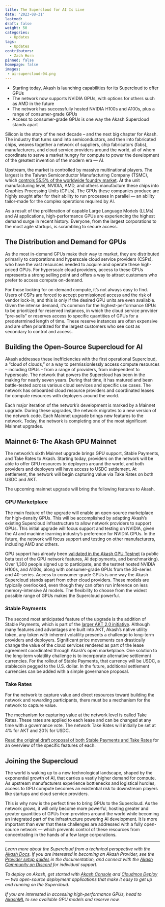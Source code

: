 ```yaml
---
title: The Supercloud for AI Is Live
date: '2023-08-31'
lastmod:
draft: false
weight: 50
categories:
  - Updates
tags:
  - Updates
contributors:
  - Zach Horn
pinned: false
homepage: false
images:
 - ai-supercloud-04.png
---
```

- Starting today, Akash is launching capabilities for its Supercloud to offer GPUs
- The network now supports NVIDIA GPUs, with options for others such as AMD in the future
- The network has successfully hosted NVIDIA H100s and A100s, plus a range of consumer-grade GPUs
- Access to consumer-grade GPUs is one way the Akash Supercloud stands apart


Silicon is the story of the next decade – and the next big chapter for Akash. The industry that turns sand into semiconductors, and then into fabricated chips, weaves together a network of suppliers, chip fabricators (fabs), manufacturers, and cloud service providers around the world, all of whom coordinate to serve a market hungry for compute to power the development of the greatest invention of the modern era — AI.

Upstream, the market is controlled by massive multinational players. The largest is the Taiwan Semiconductor Manufacturing Company (TSMC), which [controls 55.5% of the worldwide foundry market](https://www.idc.com/getdoc.jsp?containerId=prAP50994023#:~:text=The%20leading%20vendor%2C%20TSMC%2C%20has,pick%20up%20further%20in%202023). At the unit manufacturing level, NVIDIA, AMD, and others manufacture these chips into Graphics Processing Units (GPUs). The GPUs these companies produce are highly sought after for their ability to run processes in parallel — an ability tailor-made for the complex operations required by AI.

As a result of the proliferation of capable Large Language Models (LLMs) and AI applications, high-performance GPUs are experiencing the highest demand surge in recent history. Everyone, from the largest corporations to the most agile startups, is scrambling to secure access.

## The Distribution and Demand for GPUs
As the most in-demand GPUs make their way to market, they are distributed primarily to corporations and hyperscale cloud service providers (CSPs), who have the vast resources needed to acquire and operate these high-priced GPUs. For hyperscale cloud providers, access to these GPUs represents a strong selling point and offers a way to attract customers who prefer to access compute on-demand.

For those looking for on-demand compute, it’s not always easy to find. Users of CSPs are forced to accept permissioned access and the risk of vendor lock-in, and this is only if the desired GPU units are even available. Given the intense demand, it’s common for the highest-performance GPUs to be prioritized for reserved instances, in which the cloud service provider “pre-sells” or reserves access to specific quantities of GPUs for a predetermined length of time. These reserve instances are often expensive and are often prioritized for the largest customers who see cost as secondary to control and access.

## Building the Open-Source Supercloud for AI
Akash addresses these inefficiencies with the first operational Supercloud, a “cloud of clouds,” or a way to permissionlessly access compute resources – including GPUs – from a range of providers, from independent to hyperscale. The network that powers the Supercloud has been in the making for nearly seven years. During that time, it has matured and been battle-tested across various cloud services and specific use cases. The network has onboarded cloud resource providers and coordinated leases for compute resources with deployers around the world. 

Each major iteration of the network’s development is marked by a Mainnet upgrade. During these upgrades, the network migrates to a new version of the network code. Each Mainnet upgrade brings new features to the network. Today, the network is completing one of the most significant Mainnet upgrades.

## Mainnet 6: The Akash GPU Mainnet
The network’s sixth Mainnet upgrade brings GPU support, Stable Payments, and Take Rates to Akash. Starting today, providers on the network will be able to offer GPU resources to deployers around the world, and both providers and deployers will have access to USDC settlement. At settlement, the network will begin capturing value via Take Rates on both USDC and AKT.

The upcoming mainnet upgrade will bring the following features to Akash.

### GPU Marketplace
The main feature of the upgrade will enable an open-source marketplace for high-density GPUs. This will be accomplished by adapting Akash’s existing Supercloud infrastructure to allow network providers to support GPUs. This initial upgrade will focus support and testing on NVIDIA, given the AI and machine learning industry’s preference for NVIDIA GPUs. In the future, the network will focus support and testing on other manufacturers, including AMD and others.

GPU support has already been [validated in the Akash GPU Testnet](https://akash.network/blog/testing-the-first-ai-supercloud/) (a public beta test of the GPU network features, AI deployments, and benchmarking). Over 1,300 people signed up to participate, and the testnet hosted NVIDIA H100s, and A100s, along with consumer-grade GPUs from the 30-series and 40-series. Access to consumer-grade GPUs is one way the Akash Supercloud stands apart from other cloud providers. These models are typically overlooked, even though they can often run inference on less memory-intensive AI models. The flexibility to choose from the widest possible range of GPUs makes the Supercloud powerful.

### Stable Payments
The second most anticipated feature of the upgrade is the addition of Stable Payments, which is part of the [larger AKT 2.0 initiative](https://github.com/orgs/akash-network/discussions/32). Although many features and advantages are built into AKT, Akash’s native utility token, any token with inherent volatility presents a challenge to long-term providers and deployers. Significant price movements can drastically change the value of the cloud services rendered as part of the lease agreement coordinated through Akash’s open marketplace. One solution to the long-term volatility challenge is to incorporate alternative settlement currencies. For the rollout of Stable Payments, that currency will be USDC, a stablecoin pegged to the U.S. dollar. In the future, additional settlement currencies can be added with a simple governance proposal.

### Take Rates
For the network to capture value and direct resources toward building the network and rewarding participants, there must be a mechanism for the network to capture value. 

The mechanism for capturing value at the network level is called Take Rates. These rates are applied to each lease and can be changed at any time with a governance vote. The network Take Rates will initially be set at 4% for AKT and 20% for USDC.

[Read the original draft proposal of both Stable Payments and Take Rates](https://github.com/orgs/akash-network/discussions/147) for an overview of the specific features of each.

## Joining the Supercloud
The world is waking up to a new technological landscape, shaped by the exponential growth of AI, that carries a vastly higher demand for compute. As upstream manufacturers experience bottlenecks and logistical hurdles, access to GPU compute becomes an existential risk to downstream players like startups and cloud service providers.

This is why now is the perfect time to bring GPUs to the Supercloud. As the network grows, it will only become more powerful, hosting greater and greater quantities of GPUs from providers around the world while becoming an integrated part of the infrastructure powering AI development. It is more important than ever that these challenges are addressed with a fully open-source network — which prevents control of these resources from concentrating in the hands of a few large corporations.

---

*Learn more about the Supercloud from a technical perspective with the [Akash Docs](https://docs.akash.network/). If you are interested in becoming an Akash Provider, see the [Provider setup guides](https://docs.akash.network/providers) in the documentation, and connect with the [Akash Community on Discord](https://discord.akash.network) for individual support.*

*To deploy on Akash, get started with [Akash Console](https://console.akash.network) and [Cloudmos Deploy](https://deploy.cloudmos.io/) — two open-source deployment applications that make it easy to get up and running on the Supercloud.*

*If you are interested in accessing high-performance GPUs, head to [AkashML](https://akashml.com/) to see available GPU models and reserve now.*
